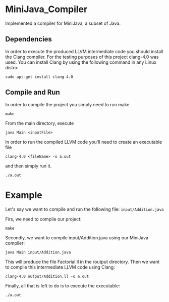 # MiniJava_Compiler
 
 Implemented a compiler for MiniJava, a subset of Java.

## Dependencies

In order to execute the produced LLVM intermediate code you should install the Clang compiler. For the testing purposes of this project clang-4.0 was used. You can install Clang by using the following command in any Linux distro:

```
sudo apt-get install clang-4.0
```

## Compile and Run

In order to compile the project you simply need to run make
```
make
```

From the main directory, execute
```
java Main <inputFile>
```

In order to run the compiled LLVM code you'll need to create an executable file
```
clang-4.0 <fileName> -o a.out
```
and then simply run it.
```
./a.out
```

# Example
Let's say we want to compile and run the following file: `input/Addition.java`

Firs, we need to compile our project:
```
make
```
Secondly, we want to compile input/Addition.java using our MiniJava compiler:
```
java Main input/Addition.java
```
This will produce the file Factorial.ll in the /output directory. Then we want to compile this intermediate LLVM code using Clang:
```
clang-4.0 output/Addition.ll -o a.out
```
Finally, all that is left to do is to execute the executable:
```
./a.out
```
